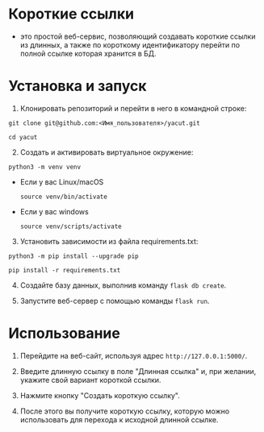 # Короткие ссылки
- это простой веб-сервис, позволяющий создавать короткие ссылки из длинных, а также по короткому идентификатору перейти по полной ссылке которая хранится в БД.

# Установка и запуск
1. Клонировать репозиторий и перейти в него в командной строке:

```
git clone git@github.com:<Имя_пользователя>/yacut.git
```

```
cd yacut
```

2. Cоздать и активировать виртуальное окружение:

```
python3 -m venv venv
```

* Если у вас Linux/macOS

    ```
    source venv/bin/activate
    ```

* Если у вас windows

    ```
    source venv/scripts/activate
    ```

3. Установить зависимости из файла requirements.txt:

```
python3 -m pip install --upgrade pip
```

```
pip install -r requirements.txt
```

4. Создайте базу данных, выполнив команду `flask db create`.

5. Запустите веб-сервер с помощью команды `flask run`.

# Использование

1. Перейдите на веб-сайт, используя адрес `http://127.0.0.1:5000/`.

2. Введите длинную ссылку в поле "Длинная ссылка" и, при желании, укажите свой вариант короткой ссылки.

3. Нажмите кнопку "Создать короткую ссылку".

4. После этого вы получите короткую ссылку, которую можно использовать для перехода к исходной длинной ссылке.
